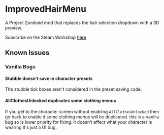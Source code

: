 # ImprovedHairMenu

A Project Zomboid mod that replaces the hair selection dropdown with a 3D preview.

Subscribe on the Steam Workshop [here](https://steamcommunity.com/sharedfiles/filedetails/?id=2732662310)

## Known Issues
### Vanilla Bugs
#### Stubble doesn't save in character presets
The stubble tick boxes aren't considered in the preset saving code.
#### AllClothesUnlocked duplicates some clothing menus
If you get to the character screen without enabling `AllClothesUnlocked` then go back to enable it some clothing menus will be duplicated. this is a vanilla bug so is lower priority for fixing. it doesn't affect what your character is wearing it's just a UI bug.